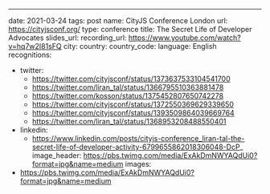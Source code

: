---
date: 2021-03-24
tags: post
name: CityJS Conference London
url: https://cityjsconf.org/
type: conference
title: The Secret Life of Developer Advocates
slides_url: 
recording_url: https://www.youtube.com/watch?v=hq7w2I81sFQ
city: 
country: 
country_code: 
language: English
recognitions:
  - twitter:
    - https://twitter.com/cityjsconf/status/1373637533104541700
    - https://twitter.com/liran_tal/status/1366795510363881478
    - https://twitter.com/kosson/status/1375452807650742278
    - https://twitter.com/cityjsconf/status/1372550369629339650
    - https://twitter.com/cityjsconf/status/1393509864039669764
    - https://twitter.com/liran_tal/status/1368953208488550401
  - linkedin:
    - https://www.linkedin.com/posts/cityjs-conference_liran-tal-the-secret-life-of-developer-activity-6799655862018306048-DcP_
image_header: https://pbs.twimg.com/media/ExAkDmNWYAQdUi0?format=jpg&name=medium
images:
  - https://pbs.twimg.com/media/ExAkDmNWYAQdUi0?format=jpg&name=medium

